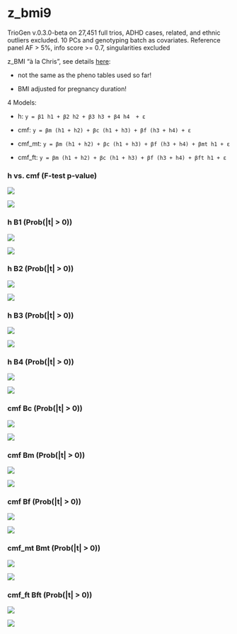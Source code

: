 # z_bmi9


TrioGen v.0.3.0-beta on 27,451 full trios, ADHD cases, related, and ethnic outliers excluded. 10 PCs and genotyping batch as covariates. Reference panel AF > 5%, info score >= 0.7, singularities excluded

z_BMI “à la Chris”, see details [here](../pheno/plots.md):

- not the same as the pheno tables used so far!

- BMI adjusted for pregnancy duration!


4 Models:

- h: `y = β1 h1 + β2 h2 + β3 h3 + β4 h4  + ε`

- cmf: `y = βm (h1 + h2) + βc (h1 + h3) + βf (h3 + h4) + ε`

- cmf_mt: `y = βm (h1 + h2) + βc (h1 + h3) + βf (h3 + h4) + βmt h1 + ε`

- cmf_ft: `y = βm (h1 + h2) + βc (h1 + h3) + βf (h3 + h4) + βft h1 + ε`


### h vs. cmf (F-test p-value)

![](z_bmi9_cmf_h_p_MH.png)

![](z_bmi9_cmf_h_p_QQ.png)


### h B1 (Prob(|t| > 0))

![](z_bmi9_h_B1_p_MH.png)

![](z_bmi9_h_B1_p_QQ.png)


### h B2 (Prob(|t| > 0))

![](z_bmi9_h_B2_p_MH.png)

![](z_bmi9_h_B2_p_QQ.png)


### h B3 (Prob(|t| > 0))

![](z_bmi9_h_B3_p_MH.png)

![](z_bmi9_h_B3_p_QQ.png)


### h B4 (Prob(|t| > 0))

![](z_bmi9_h_B4_p_MH.png)

![](z_bmi9_h_B4_p_QQ.png)


### cmf Bc (Prob(|t| > 0))

![](z_bmi9_cmf_Bc_p_MH.png)

![](z_bmi9_cmf_Bc_p_QQ.png)


### cmf Bm (Prob(|t| > 0))

![](z_bmi9_cmf_Bm_p_MH.png)

![](z_bmi9_cmf_Bm_p_QQ.png)


### cmf Bf (Prob(|t| > 0))

![](z_bmi9_cmf_Bf_p_MH.png)

![](z_bmi9_cmf_Bf_p_QQ.png)


### cmf_mt Bmt (Prob(|t| > 0))

![](z_bmi9_cmf_mt_Bmt_p_MH.png)

![](z_bmi9_cmf_mt_Bmt_p_QQ.png)


### cmf_ft Bft (Prob(|t| > 0))

![](z_bmi9_cmf_ft_Bft_p_MH.png)

![](z_bmi9_cmf_ft_Bft_p_QQ.png)

